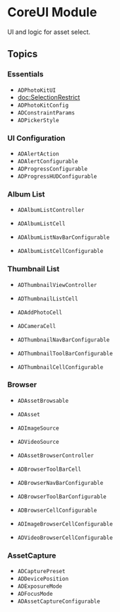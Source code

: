 #  CoreUI Module

UI and logic for asset select.

## Topics

### Essentials

- ``ADPhotoKitUI``
- <doc:SelectionRestrict>
- ``ADPhotoKitConfig``
- ``ADConstraintParams``
- ``ADPickerStyle``

### UI Configuration

- ``ADAlertAction``
- ``ADAlertConfigurable``
- ``ADProgressConfigurable``
- ``ADProgressHUDConfigurable``

### Album List

- ``ADAlbumListController``
- ``ADAlbumListCell``

- ``ADAlbumListNavBarConfigurable``

- ``ADAlbumListCellConfigurable``

### Thumbnail List

- ``ADThumbnailViewController``
- ``ADThumbnailListCell``
- ``ADAddPhotoCell``
- ``ADCameraCell``

- ``ADThumbnailNavBarConfigurable``

- ``ADThumbnailToolBarConfigurable``

- ``ADThumbnailCellConfigurable``

### Browser

- ``ADAssetBrowsable``
- ``ADAsset``
- ``ADImageSource``
- ``ADVideoSource``
- ``ADAssetBrowserController``
- ``ADBrowserToolBarCell``

- ``ADBrowserNavBarConfigurable``

- ``ADBrowserToolBarConfigurable``

- ``ADBrowserCellConfigurable``

- ``ADImageBrowserCellConfigurable``

- ``ADVideoBrowserCellConfigurable``

### AssetCapture

- ``ADCapturePreset``
- ``ADDevicePosition``
- ``ADExposureMode``
- ``ADFocusMode``
- ``ADAssetCaptureConfigurable``
